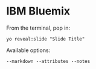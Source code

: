 
# IBM Bluemix

From the terminal, pop in:

  ```yo reveal:slide "Slide Title"```

Available options:

 ```--markdown --attributes --notes```
